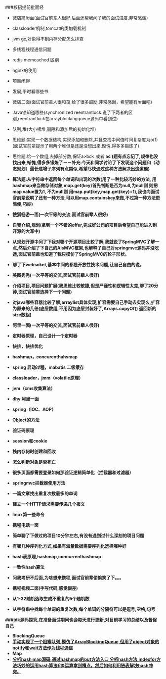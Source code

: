 ###校招提前批面经

* 微店简历面(面试官前辈人很好,后面还帮我问了我的面试进度,非常感谢)
 * classloader机制,tomcat的类加载机制
 * jvm gc,对象得不到内存分配怎么排查
 * 多线程线程通信问题
 * redis memcached 区别
 * nginx的使用
 * 项目闲聊
 * 发展,平时看哪些书
 

* 微店二面(面试官前辈人很和蔼,给了很多鼓励,非常感谢，希望能有hr面吧)
 * Java锁知道哪些(synchronized reentrantlock.说了下两者的区别,reentrantlock在arrayblockingqueue源码中看到过)
 * 队列,堆(大小根堆,删除和添加后的初始化堆)
 * 思维题:实现一个数据结构,实现添加和删除,并且查找中间值时间复杂度为o(1)(面试官前辈提示了用两个堆但是还是没想出来,惭愧,得多多锻炼了)
 * 思维题:给一个数组,去掉部分数,保证a>b<c>d< 或者 a<b>c<d> (题有点忘记了,规律也没找出来,惭愧,得多多锻炼了－－补充:今天和同学讨论了下发现这个问题和（动态规划）最长递增子序列有点类似,希望尽快通过这种方法解决出这道题)
 * 算法题:从字符串中返回每个单词和出现的次数(用了一种比较巧妙的方法, 用hashmap来当做存储对象,map.get(key)首先判断是否为null,为null则 则把map value置为1, 不为null则 用map.put(key,map.get(key)+1),我也向面试官前辈说明了还有一种方法,可以用map.containskey来做,不过第一种方法更简便,巧妙)

 

* 搜狐畅游一面(一次平等的交流,面试官前辈人很好)
 * 自我介绍,规划(拿到一个不错的offer,完成好公司的项目后希望自己能进入到开源的大军中)
 * 从规划开源中问了下我对哪个开源项目比较了解,我就说了SpringMVC了解一点,然后介绍了下自己的AisMVC框架,也解释了自己对springmvc源码并没吃透,面试官前辈也知道了我只模仿了SpringMVC的轮子形状。
 * 聊了下websoket,基本中间的都是开放性技术问题,让自己自由的说。

 

* 美图秀秀(一次平等的交流,面试官前辈人很好)
 * 介绍项目,项目问题扩展(我思维比较敏捷,但是严谨性和逻辑性太差,聊了20分钟,面试官前辈选择下一个问题)
 * 对java哪些容器比较了解,arraylist具体实现,扩容需要自己手动去实现么,扩容为原来的几倍(底层数组,不用因为底层封装好了,Arrays.copyOf() 返回新的size数组)

 
* 阿里一面(一次平等的交流,面试官前辈人很好)
 * 定时器原理，自己设计一个定时器
 * 快排，快排优化
 * hashmap，concurenthahsmap
 * spring 启动过程，mabatis 二级缓存
 * classloader，jmm（volatile原理）
 * jvm（cms收集算法）
 
* dhy 阿里一面
 * spring（IOC、AOP）
 * Object的方法 
 * 验证码原理 
 * session和cookie
 * 栈内存何时创建和回收
 * 怎么判断对象是否死亡
 * 很多页面都需要登录如何那验证逻辑简单化（拦截器和过滤器）
 * springmvc拦截器使用方法
 * 一篇文章找出重复次数最多的单词
 * 建立一个HTTP请求需要传递几个报文
 * linux第一些命令
 
* 携程电话一面
 * 简单聊了下做过的项目10分钟左右,有没有遇到过什么深刻的项目问题
 * 有哪几种序列化方式,如果有海量数据需要序列化选择哪种好
 * hash表原理,hashmap,concurrenthashmap
 * 一致性hash算法
 * 问我考研不后面,为啥想来携程,面试官前辈偷偷笑了下。。。

* 携程视频二面(手写代码,感觉很差)
 * 从1-32随机选取生成不重复的5个随机数
 * 从字符串中找每个单词的重复次数,每个单词的分隔符可以是逗号,空格,句号
 
 

 
###jdk源码探究,在准备面试期间也会每天进行更新,对目前学习的总结以及督促自己
* BlockingQueue
 * [手动实现了一个阻塞队列,模仿了ArrayBlockingQueue,但用了object对象的notify和wait方法作为线程通信](https://github.com/javagaorui5944/jdk_learning_notes/blob/master/src/com/gaorui/blockingqueue/meArrayBlockingQueue.java)
* Map
 * [分析hash map源码,通过hashmap的put方法入口 分析hash方法,indexfor方法巧妙的运用hash算法和&运算拿到槽点，然后如何利用链表解决hash冲突。](https://github.com/javagaorui5944/jdk_learning_notes/blob/master/src/com/gaorui/map/Hashmap.md)

